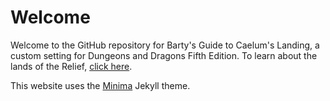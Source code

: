 # Welcome

Welcome to the GitHub repository for Barty's Guide to Caelum's Landing, a custom setting for Dungeons and Dragons Fifth Edition. To learn about the lands of the Relief, [click here](https://archbardinexile.github.io/BGCL/).

This website uses the [Minima](https://github.com/jekyll/minima) Jekyll theme.
